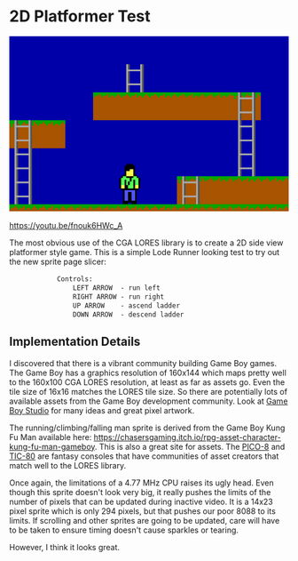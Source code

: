 # 2D Platformer Test

![PLATFORM](platform.png)

https://youtu.be/fnouk6HWc_A

The most obvious use of the CGA LORES library is to create a 2D side view
platformer style game. This is a simple Lode Runner looking test to try out the
new sprite page slicer:

                Controls:
                    LEFT ARROW  - run left
                    RIGHT ARROW - run right
                    UP ARROW    - ascend ladder
                    DOWN ARROW  - descend ladder

## Implementation Details

I discovered that there is a vibrant community building Game Boy games. The
Game Boy has a graphics resolution of 160x144 which maps pretty well to the
160x100 CGA LORES resolution, at least as far as assets go. Even the tile size
of 16x16 matches the LORES tile size. So there are potentially lots of
available assets from the Game Boy development community. Look at [Game Boy
Studio](https://www.gbstudio.dev) for many ideas and great pixel artwork.

The running/climbing/falling man sprite is derived from the Game Boy Kung Fu
Man available here:
https://chasersgaming.itch.io/rpg-asset-character-kung-fu-man-gameboy. This is
also a great site for assets. The
[PICO-8](https://www.lexaloffle.com/pico-8.php) and [TIC-80](https://tic80.com)
are fantasy consoles that have communities of asset creators that match well to 
the LORES library.

Once again, the limitations of a 4.77 MHz CPU raises its ugly head. Even though
this sprite doesn't look very big, it really pushes the limits of the number of
pixels that can be updated during inactive video. It is a 14x23 pixel sprite
which is only 294 pixels, but that pushes our poor 8088 to its limits. If
scrolling and other sprites are going to be updated, care will have to be taken
to ensure timing doesn't cause sparkles or tearing.

However, I think it looks great.
